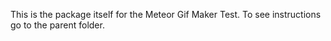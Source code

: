 This is the package itself for the Meteor Gif Maker Test.
To see instructions go to the parent folder.
